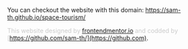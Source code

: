 You can checkout the website with this domain:
                             https://sam-th.github.io/space-tourism/

<span style="color: rgba(0, 0, 0, 0.2);">This website designed by [frontendmentor.io](https://www.frontendmentor.io/) and codded by [https://github.com/sam-th/](https://github.com)</span>.
